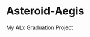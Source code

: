 # Asteroid-Aegis
My ALx Graduation Project

<a href='https://ma-abahmane.github.io/Asteroid-Aegis/' target='_blank'></a>
